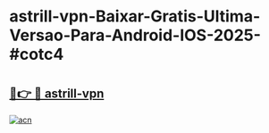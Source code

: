 # astrill-vpn-Baixar-Gratis-Ultima-Versao-Para-Android-IOS-2025-#cotc4

# <h2><a href="https://ainizakaria.my?title=astrill-vpn&ref=24M">🔗👉 🔴 astrill-vpn</a></h2>

[![acn](https://github.com/user-attachments/assets/0f9c940e-d8b0-45ae-aac7-cd30a18b3e1c)](https://ainizakaria.my?title=astrill-vpn&ref=24M)

